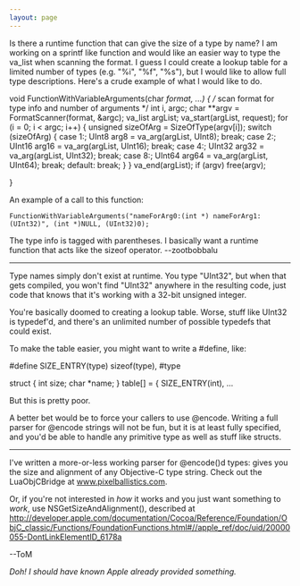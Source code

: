 ```yaml
---
layout: page
---
```


Is there a runtime function that can give the size of a type by name? I am working on a sprintf like function and would like an easier way to type the va_list when scanning the format. I guess I could create a lookup table for a limited number of types (e.g. "%i", "%f", "%s"), but I would like to allow full type descriptions. Here's a crude example of what I would like to do.

    
void FunctionWithVariableArguments(char *format, ...) {
    /*
        scan format for type info and number of arguments
    */
    int i, argc;
    char **argv = FormatScanner(format, &argc);
    va_list argList;
    va_start(argList, request);
    for (i = 0; i < argc; i++) {
		unsigned sizeOfArg = SizeOfType(argv[i]);
		switch (sizeOfArg) {
			case 1:;
				UInt8 arg8 = va_arg(argList, UInt8);
				break;
			case 2:;
				UInt16 arg16 = va_arg(argList, UInt16);
				break;
			case 4:;
				UInt32 arg32 = va_arg(argList, UInt32);
				break;
			case 8:;
				UInt64 arg64 = va_arg(argList, UInt64);
				break;
			default: break;
		}
    }
    va_end(argList);
    if (argv) free(argv);

}



An example of a call to this function:

    
    FunctionWithVariableArguments("nameForArg0:(int *) nameForArg1:(UInt32)", (int *)NULL, (UInt32)0);


The type info is tagged with parentheses. I basically want a runtime function that acts like the sizeof operator. --zootbobbalu

----

Type names simply don't exist at runtime. You type "UInt32", but when that gets compiled, you won't find "UInt32" anywhere in the resulting code, just code that knows that it's working with a 32-bit unsigned integer.

You're basically doomed to creating a lookup table. Worse, stuff like UInt32 is typedef'd, and there's an unlimited number of possible typedefs that could exist.

To make the table easier, you might want to write a #define, like:

    
#define SIZE_ENTRY(type) sizeof(type), #type

struct { int size; char *name; } table[] = {
   SIZE_ENTRY(int), ...


But this is pretty poor.

A better bet would be to force your callers to use     @encode. Writing a full parser for     @encode strings will not be fun, but it is at least fully specified, and you'd be able to handle any primitive type as well as stuff like structs.

----

I've written a more-or-less working parser for     @encode()d types: gives you the size and alignment of any Objective-C type string. Check out the LuaObjCBridge at www.pixelballistics.com.

Or, if you're not interested in *how* it works and you just want something to *work*, use     NSGetSizeAndAlignment(), described at http://developer.apple.com/documentation/Cocoa/Reference/Foundation/ObjC_classic/Functions/FoundationFunctions.html#//apple_ref/doc/uid/20000055-DontLinkElementID_6178a

--ToM

*Doh! I should have known Apple already provided something.*
